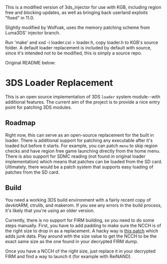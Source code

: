 This is a modified version of 3ds_injector for use with KGB, including region free
and blocking updates, as well as bringing back userland exploits "fixed" in 11.0.

Slightly modified by Wolfvak, uses the memory patching scheme from Luma3DS' injector branch.

Run 'make' and xxd -i loader.cxi > loader.h, copy loader.h to KGB's source folder.
A default loader replacement is included by default with source, since it's
intended not to be modified, this is simply a source repo.

Original README below:

3DS Loader Replacement
======================

This is an open source implementation of 3DS `loader` system module--with 
additional features. The current aim of the project is to provide a nice 
entry point for patching 3DS modules.

## Roadmap
Right now, this can serve as an open-source replacement for the built in loader. 
There is additional support for patching any executable after it's loaded but 
before it starts. For example, you can patch `menu` to skip region checks and 
have region free game launching directly from the home menu. There is also 
support for SDMC reading (not found in original loader implementation) which 
means that patches can be loaded from the SD card. Ultimately, there would be 
a patch system that supports easy loading of patches from the SD card.

## Build
You need a working 3DS build environment with a fairly recent copy of devkitARM, 
ctrulib, and makerom. If you see any errors in the build process, it's likely 
that you're using an older version.

Currently, there is no support for FIRM building, so you need to do some steps 
manually. First, you have to add padding to make sure the NCCH is of the right 
size to drop in as a replacement. A hacky way is 
[this patch](http://pastebin.com/nyKXLnNh) which adds junk data. Play around 
with the size value to get the NCCH to be the exact same size as the one 
found in your decrypted FIRM dump.

Once you have a NCCH of the right size, just replace it in your decrypted FIRM 
and find a way to launch it (for example with ReiNAND).
